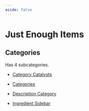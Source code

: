 ```yaml
---
aside: false
---
```



# Just Enough Items

## Categories

Has 4 subcategories.

* [Category Catalysts](./catalyst.md)

* [Categories](./category.md)

* [Description Category](./description.md)

* [Ingredient Sidebar](./ingredient.md)

